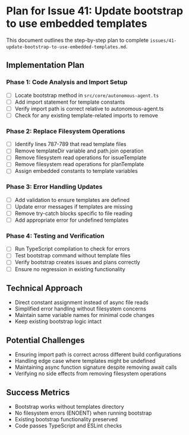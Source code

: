 # Plan for Issue 41: Update bootstrap to use embedded templates

This document outlines the step-by-step plan to complete `issues/41-update-bootstrap-to-use-embedded-templates.md`.

## Implementation Plan

### Phase 1: Code Analysis and Import Setup
- [ ] Locate bootstrap method in `src/core/autonomous-agent.ts`
- [ ] Add import statement for template constants
- [ ] Verify import path is correct relative to autonomous-agent.ts
- [ ] Check for any existing template-related imports to remove

### Phase 2: Replace Filesystem Operations
- [ ] Identify lines 787-789 that read template files
- [ ] Remove templateDir variable and path.join operation
- [ ] Remove filesystem read operations for issueTemplate
- [ ] Remove filesystem read operations for planTemplate
- [ ] Assign embedded constants to template variables

### Phase 3: Error Handling Updates
- [ ] Add validation to ensure templates are defined
- [ ] Update error messages if templates are missing
- [ ] Remove try-catch blocks specific to file reading
- [ ] Add appropriate error for undefined templates

### Phase 4: Testing and Verification
- [ ] Run TypeScript compilation to check for errors
- [ ] Test bootstrap command without template files
- [ ] Verify bootstrap creates issues and plans correctly
- [ ] Ensure no regression in existing functionality

## Technical Approach
- Direct constant assignment instead of async file reads
- Simplified error handling without filesystem concerns
- Maintain same variable names for minimal code changes
- Keep existing bootstrap logic intact

## Potential Challenges
- Ensuring import path is correct across different build configurations
- Handling edge case where templates might be undefined
- Maintaining async function signature despite removing await calls
- Verifying no side effects from removing filesystem operations

## Success Metrics
- Bootstrap works without templates directory
- No filesystem errors (ENOENT) when running bootstrap
- Existing bootstrap functionality preserved
- Code passes TypeScript and ESLint checks